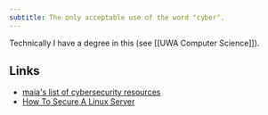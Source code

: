 ```yaml
---
subtitle: The only acceptable use of the word "cyber".
---
```

Technically I have a degree in this (see [[UWA Computer Science]]).

## Links

- [maia's list of cybersecurity resources](https://maia.crimew.gay/posts/please/)
- [How To Secure A Linux Server](https://github.com/imthenachoman/How-To-Secure-A-Linux-Server)